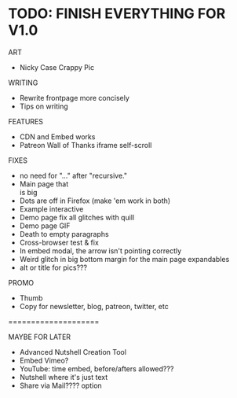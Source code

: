 # TODO: FINISH EVERYTHING FOR V1.0

ART
* Nicky Case Crappy Pic

WRITING
* Rewrite frontpage more concisely
* Tips on writing

FEATURES
* CDN and Embed works
* Patreon Wall of Thanks iframe self-scroll

FIXES
* no need for "..." after "recursive."
* Main page that <br> is big
* Dots are off in Firefox (make 'em work in both)
* Example interactive
* Demo page fix all glitches with quill
* Demo page GIF
* Death to empty paragraphs
* Cross-browser test & fix
* In embed modal, the arrow isn't pointing correctly
* Weird glitch in big bottom margin for the main page expandables
* alt or title for pics???

PROMO
* Thumb
* Copy for newsletter, blog, patreon, twitter, etc

====================

MAYBE FOR LATER
* Advanced Nutshell Creation Tool
* Embed Vimeo?
* YouTube: time embed, before/afters allowed???
* Nutshell where it's just text
* Share via Mail???? option
